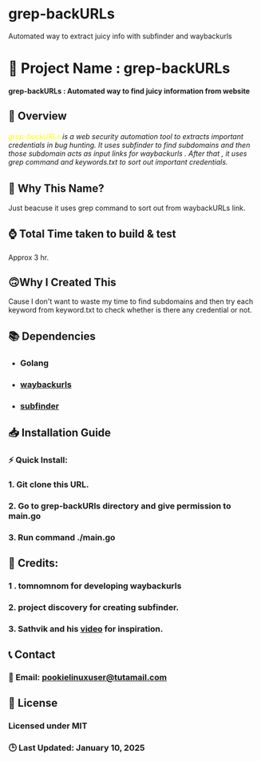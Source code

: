 # grep-backURLs
Automated way to extract juicy info with subfinder and waybackurls

🚀 Project Name : grep-backURLs
===============

#### grep-backURLs : Automated way to find juicy information from website 

## 📌 Overview


###### <span style="color:yellow"> *_grep-backURLs_* </span> is a web security automation tool to extracts important credentials in bug hunting. It uses subfinder to find subdomains and then those subdomain acts as input links for waybackurls . After that , it uses grep command and keywords.txt to sort out important credentials.

## 🤔 Why This Name?

 Just beacuse it uses grep command to sort out from waybackURLs link.


## ⌚ Total Time taken to build & test

 Approx 3 hr.

## 🙃Why I Created This

 Cause I don't want to waste my time to find subdomains and then try each keyword from keyword.txt to check whether is there any credential or not. 

## 📚 Dependencies

* ### Golang
* ### [waybackurls](https://github.com/tomnomnom/waybackurls)
* ### [subfinder](https://github.com/projectdiscovery/subfinder)

## 📥 Installation Guide

### ⚡ Quick Install:

### 1. Git clone this URL.
### 2. Go to grep-backURls directory and give permission to main.go
### 3. Run command ./main.go

## 💓 Credits:
 

### 1 . tomnomnom for developing waybackurls
### 2.  project discovery for creating subfinder.
### 3. Sathvik and his [video](https://www.youtube.com/watch?v=lp4Do_VIwzw)  for inspiration. 



## 📞 Contact

### 📧 Email: pookielinuxuser@tutamail.com


## 📄 License

### Licensed under **MIT**

### 🕒 Last Updated: January 10, 2025 
